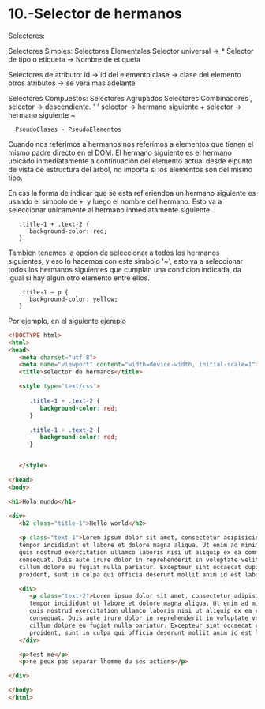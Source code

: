 10.-Selector de hermanos
===

Selectores:

   Selectores Simples:
      Selectores Elementales
         Selector universal -> *
         Selector de tipo o etiqueta -> Nombre de etiqueta

   Selectores de atributo:
      id -> id del elemento
      clase -> clase del elemento
      otros atributos -> se verá mas adelante 

   Selectores Compuestos:
      Selectores Agrupados 
      Selectores Combinadores ,
         selector -> descendiente. ' '
         selector -> hermano siguiente +
         selector -> hermano siguiente ~

      PseudoClases - PseudoElementos


Cuando nos referimos a hermanos nos referimos a elementos que tienen el mismo padre directo en el DOM.
El hermano siguiente es el hermano ubicado inmediatamente a continuacion del elemento actual desde elpunto de vista de estructura del arbol, no importa si los elementos son del mismo tipo.

En css la forma de indicar que se esta refieriendoa  un hermano siguiente es usando el simbolo de `+`, y luego el nombre del hermano. Esto va a seleccionar unicamente al hermano inmediatamente siguiente

```
   .title-1 + .text-2 {
      background-color: red;
   }
```

Tambien tenemos la opcion de seleccionar a todos los hermanos siguientes, y eso lo hacemos con este simbolo '~', esto va a seleccionar todos los hermanos siguientes que cumplan una condicion indicada, da igual si hay algun otro elemento entre ellos.
```
   .title-1 ~ p {
      background-color: yellow;
   }
```

Por ejemplo, en el siguiente ejemplo 
```html
<!DOCTYPE html>
<html>
<head>
   <meta charset="utf-8">
   <meta name="viewport" content="width=device-width, initial-scale=1">
   <title>selector de hermanos</title>

   <style type="text/css">
      
      .title-1 + .text-2 {
         background-color: red;
      }

      .title-1 + .text-2 {
         background-color: red;
      }


   </style>

</head>
<body>

<h1>Hola mundo</h1>

<div>
   <h2 class="title-1">Hello world</h2>
   
   <p class="text-1">Lorem ipsum dolor sit amet, consectetur adipisicing elit, sed do eiusmod
   tempor incididunt ut labore et dolore magna aliqua. Ut enim ad minim veniam,
   quis nostrud exercitation ullamco laboris nisi ut aliquip ex ea commodo
   consequat. Duis aute irure dolor in reprehenderit in voluptate velit esse
   cillum dolore eu fugiat nulla pariatur. Excepteur sint occaecat cupidatat non
   proident, sunt in culpa qui officia deserunt mollit anim id est laborum.</p>

   <div>
      <p class="text-2">Lorem ipsum dolor sit amet, consectetur adipisicing elit, sed do eiusmod
      tempor incididunt ut labore et dolore magna aliqua. Ut enim ad minim veniam,
      quis nostrud exercitation ullamco laboris nisi ut aliquip ex ea commodo
      consequat. Duis aute irure dolor in reprehenderit in voluptate velit esse
      cillum dolore eu fugiat nulla pariatur. Excepteur sint occaecat cupidatat non
      proident, sunt in culpa qui officia deserunt mollit anim id est laborum.</p>
   </div>

   <p>test me</p>
   <p>ne peux pas separar lhomme du ses actions</p>

</div>

</body>
</html>
```